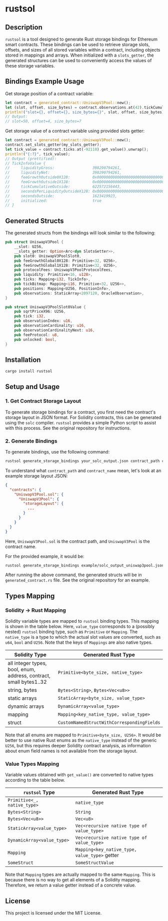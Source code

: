 # rustsol

## Description

`rustsol` is a tool designed to generate Rust storage bindings for Ethereum smart contracts.
These bindings can be used to retrieve storage slots, offsets, and sizes of all stored variables within a contract, including objects stored in mappings and arrays.
When initialized with a `slots_getter`, the generated structures can be used to conveniently access the values of these storage variables.

## Bindings Example Usage

Get storage position of a contract variable:
```rust
let contract = generated_contract::UniswapV3Pool::new();
let (slot, offset, size_bytes) = contract.observations.at(42).tickCumulative.position();
println!("slot={}, offset={}, size_bytes={}", slot, offset, size_bytes);
// Output:
// slot=50, offset=4, size_bytes=7
```

Get storage value of a contract variable using provided slots getter:
```rust
let contract = generated_contract::UniswapV3Pool::new();
contract.set_slots_getter(my_slots_getter);
let tick_value = contract.ticks.at(-92110).get_value().unwrap();
println!("{:?}", tick_value);
// Output (prettified):
// TickInfoValue {
//     liquidityGross:                 398290794261,
//     liquidityNet:                   398290794261,
//     feeGrowthOutside0X128:          0x0000000000000000000000000000000000000b73d798604f1b0cd4f1d544c646_U256,
//     feeGrowthOutside1X128:          0x000000000000000000000000000000f2a960acbe8891e526c025b819077f15ae_U256,
//     tickCumulativeOutside:          622572156443,
//     secondsPerLiquidityOutsideX128: 0x0000000000000000000000000000000000000001e576ee66a9d9f002e36fad4c_U256,
//     secondsOutside:                 1623419923,
//     initialized:                    true
// }
```

## Generated Structs

The generated structs from the bindings will look similar to the following:

```rust
pub struct UniswapV3Pool {
    __slot: U256,
    __slots_getter: Option<Arc<dyn SlotsGetter>>,
    pub slot0: UniswapV3PoolSlot0,
    pub feeGrowthGlobal0X128: Primitive<32, U256>,
    pub feeGrowthGlobal1X128: Primitive<32, U256>,
    pub protocolFees: UniswapV3PoolProtocolFees,
    pub liquidity: Primitive<16, u128>,
    pub ticks: Mapping<i32, TickInfo>,
    pub tickBitmap: Mapping<i16, Primitive<32, U256>>,
    pub positions: Mapping<U256, PositionInfo>,
    pub observations: StaticArray<2097120, OracleObservation>,
}

pub struct UniswapV3PoolSlot0Value {
    pub sqrtPriceX96: U256,
    pub tick: i32,
    pub observationIndex: u16,
    pub observationCardinality: u16,
    pub observationCardinalityNext: u16,
    pub feeProtocol: u8,
    pub unlocked: bool,
}
```

## Installation

```bash
cargo install rustsol
```

## Setup and Usage

### 1. Get Contract Storage Layout

To generate storage bindings for a contract, you first need the contract's storage layout in JSON format.
For Solidity contracts, this can be generated using the `solc` compiler.
`rustsol` provides a simple Python script to assist with this process.
See the original repository for instructions.


### 2. Generate Bindings

To generate bindings, use the following command:

```bash
rustsol generate_storage_bindings your_solc_output.json contract_path contract_name generated_contract.rs
```

To understand what `contract_path` and `contract_name` mean, let's look at an example storage layout JSON:

```json
{
  "contracts": {
    "UniswapV3Pool.sol": {
      "UniswapV3Pool": {
        "storageLayout": {
          ...
        }
      }
    }
  }
}
```

Here, `UniswapV3Pool.sol` is the contract path, and `UniswapV3Pool` is the contract name.

For the provided example, it would be:

```bash
rustsol generate_storage_bindings example/solc_output_uniswap3pool.json UniswapV3Pool.sol UniswapV3Pool example/src/generated_contract_uniswap3pool.rs
```

After running the above command, the generated structs will be in `generated_contract.rs` file.
See the original repository for an example.


## Types Mapping
### Solidity -> Rust Mapping
Solidity variable types are mapped to `rustsol` binding types.
This mapping is shown in the table below.
Here, `value_type` corresponds to a (possibly nested) `rustsol` binding type, such as `Primitive` or `Mapping`.
The `native_type` is a type to which the actual slot values are converted, such as `u64`, `bool` and `U256`.
Note that the keys of `Mappings` are also native types.

| Solidity Type                                                           | Generated Rust Type                        |
|-------------------------------------------------------------------------|--------------------------------------------|
| all integer types, bool, enum,<br/> address, contract, small bytes1..32 | `Primitive<byte_size, native_type>`        |
| string, bytes                                                           | `Bytes<String>`, `Bytes<Vec<u8>>`          |
| static arrays                                                           | `StaticArray<byte_size, value_type>`       |
| dynamic arrays                                                          | `DynamicArray<value_type>`                 |
| mapping                                                                 | `Mapping<key_native_type, value_type>`     |
| struct                                                                  | `CustomNamedStructWithCorrespondingFields` |

Note that all enums are mapped to `Primitive<byte_size, U256>`.
It would be better to use native Rust enums as the `native_type` instead of the generic `U256`,
but this requires deeper Solidity contract analysis,
as information about enum field names is not available from the storage layout.


### Value Types Mapping
Variable values obtained with `get_value()` are converted to native types according to the table below.

| `rustsol` Type              | Generated Rust Type                           |
|-----------------------------|-----------------------------------------------|
| `Primitive<_, native_type>` | `native_type`                                 |
| `Bytes<String>`             | `String`                                      |
| `Bytes<Vec<u8>>`            | `Vec<u8>`                                     |
| `StaticArray<value_type>`   | `Vec<recursive native type of value_type>`    |
| `DynamicArray<value_type>`  | `Vec<recursive native type of value_type>`    |
| `Mapping`                   | `Mapping<key_native_type, value_type>` getter |
| `SomeStruct`                | `SomeStructValue`                             |

Note that `Mapping` types are actually mapped to the same `Mapping`.
This is because there is no way to get all elements of a Solidity mapping.
Therefore, we return a value getter instead of a concrete value.


## License

This project is licensed under the MIT License.
